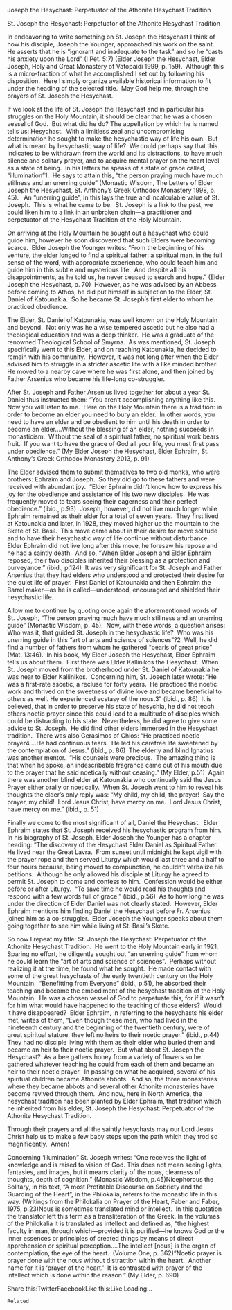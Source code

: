 Joseph the Hesychast: Perpetuator of the Athonite Hesychast Tradition

		
St. Joseph the Hesychast: Perpetuator of the Athonite Hesychast Tradition



In endeavoring to write something on St. Joseph the Hesychast I think of how his disciple, Joseph the Younger, approached his work on the saint.  He asserts that he is “ignorant and inadequate to the task” and so he “casts his anxiety upon the Lord” (I Pet. 5:7) (Elder Joseph the Hesychast, Elder Joseph, Holy and Great Monastery of Vatopaidi 1999, p. 159).  Although this is a micro-fraction of what he accomplished I set out by following his disposition.  Here I simply organize available historical information to fit under the heading of the selected title.  May God help me, through the prayers of St. Joseph the Hesychast.



If we look at the life of St. Joseph the Hesychast and in particular his struggles on the Holy Mountain, it should be clear that he was a chosen vessel of God.  But what did he do? The appellation by which he is named tells us: Hesychast.  With a limitless zeal and uncompromising determination he sought to make the hesychastic way of life his own.  But what is meant by hesychastic way of life?  We could perhaps say that this indicates to be withdrawn from the world and its distractions, to have much silence and solitary prayer, and to acquire mental prayer on the heart level as a state of being.  In his letters he speaks of a state of grace called, “illumination”1.  He says to attain this, “the person praying much have much stillness and an unerring guide” (Monastic Wisdom, The Letters of Elder Joseph the Hesychast, St. Anthony’s Greek Orthodox Monastery 1998, p. 45).   An “unerring guide”, in this lays the true and incalculable value of St. Joseph.  This is what he came to be.  St. Joseph is a link to the past, we could liken him to a link in an unbroken chain—a practitioner and perpetuator of the Hesychast Tradition of the Holy Mountain. 



On arriving at the Holy Mountain he sought out a hesychast who could guide him, however he soon discovered that such Elders were becoming scarce.  Elder Joseph the Younger writes: “From the beginning of his venture, the elder longed to find a spiritual father: a spiritual man, in the full sense of the word, with appropriate experience, who could teach him and guide him in this subtle and mysterious life.  And despite all his disappointments, as he told us, he never ceased to search and hope.” (Elder Joseph the Hesychast, p. 70)  However, as he was advised by an Abbess before coming to Athos, he did put himself in subjection to the Elder, St. Daniel of Katounakia.  So he became St. Joseph’s first elder to whom he practiced obedience.



The Elder, St. Daniel of Katounakia, was well known on the Holy Mountain and beyond.  Not only was he a wise tempered ascetic but he also had a theological education and was a deep thinker.  He was a graduate of the renowned Theological School of Smyrna.  As was mentioned, St. Joseph specifically went to this Elder, and on reaching Katounakia, he decided to remain with his community.  However, it was not long after when the Elder advised him to struggle in a stricter ascetic life with a like minded brother.  He moved to a nearby cave where he was first alone, and then joined by Father Arsenius who became his life-long co-struggler.   



After St. Joseph and Father Arsenius lived together for about a year St. Daniel thus instructed them: “You aren’t accomplishing anything like this.  Now you will listen to me.  Here on the Holy Mountain there is a tradition: in order to become an elder you need to bury an elder.  In other words, you need to have an elder and be obedient to him until his death in order to become an elder….Without the blessing of an elder, nothing succeeds in monasticism.  Without the seal of a spiritual father, no spiritual work bears fruit.  If you want to have the grace of God all your life, you must first pass under obedience.” (My Elder Joseph the Hesychast, Elder Ephraim, St. Anthony’s Greek Orthodox Monastery 2013, p. 91)



The Elder advised them to submit themselves to two old monks, who were brothers: Ephraim and Joseph.  So they did go to these fathers and were received with abundant joy.  “Elder Ephraim didn’t know how to express his joy for the obedience and assistance of his two new disciples.  He was frequently moved to tears seeing their eagerness and their perfect obedience.” (ibid., p.93)  Joseph, however, did not live much longer while Ephraim remained as their elder for a total of seven years.  They first lived at Katounakia and later, in 1928, they moved higher up the mountain to the Skete of St. Basil.  This move came about in their desire for move solitude and to have their hesychastic way of life continue without disturbance.  Elder Ephraim did not live long after this move, he foresaw his repose and he had a saintly death.  And so, “When Elder Joseph and Elder Ephraim reposed, their two disciples inherited their blessing as a protection and purveyance.” (ibid., p.124)  It was very significant for St. Joseph and Father Arsenius that they had elders who understood and protected their desire for the quiet life of prayer.  First Daniel of Katounakia and then Ephraim the Barrel maker—as he is called—understood, encouraged and shielded their hesychastic life.  



Allow me to continue by quoting once again the aforementioned words of St. Joseph, “The person praying much have much stillness and an unerring guide” (Monastic Wisdom, p. 45).  Now, with these words, a question arises: Who was it, that guided St. Joseph in the hesychastic life?  Who was his unerring guide in this “art of arts and science of sciences”?2  Well, he did find a number of fathers from whom he gathered “pearls of great price” (Mat. 13:46).  In his book, My Elder Joseph the Hesychast, Elder Ephraim tells us about them.  First there was Elder Kallinikos the Hesychast.  When St. Joseph moved from the brotherhood under St. Daniel of Katounakia he was near to Elder Kallinikos.  Concerning him, St. Joseph later wrote: “He was a first-rate ascetic, a recluse for forty years.  He practiced the noetic work and thrived on the sweetness of divine love and became beneficial to others as well. He experienced ecstasy of the nous.3” (ibid., p. 86)  It is believed, that in order to preserve his state of hesychia, he did not teach others noetic prayer since this could lead to a multitude of disciples which could be distracting to his state.  Nevertheless, he did agree to give some advice to St. Joseph.  He did find other elders immersed in the Hesychast tradition.  There was also Gerasimos of Chios: “He practiced noetic prayer4….He had continuous tears.  He led his carefree life sweetened by the contemplation of Jesus.” (ibid., p. 86)  The elderly and blind Ignatius was another mentor.  “His counsels were precious.  The amazing thing is that when he spoke, an indescribable fragrance came out of his mouth due to the prayer that he said noetically without ceasing.” (My Elder, p.51)  Again there was another blind elder at Katounakia who continually said the Jesus Prayer either orally or noetically.  When St. Joseph went to him to reveal his thoughts the elder’s only reply was: “My child, my child, the prayer!  Say the prayer, my child!  Lord Jesus Christ, have mercy on me.  Lord Jesus Christ, have mercy on me.” (ibid., p. 51)



Finally we come to the most significant of all, Daniel the Hesychast.  Elder Ephraim states that St. Joseph received his hesychastic program from him.  In his biography of St. Joseph, Elder Joseph the Younger has a chapter heading: “The discovery of the Hesychast Elder Daniel as Spiritual Father.  He lived near the Great Lavra.  From sunset until midnight he kept vigil with the prayer rope and then served Liturgy which would last three and a half to four hours because, being moved to compunction, he couldn’t verbalize his petitions.  Although he only allowed his disciple at Liturgy he agreed to permit St. Joseph to come and confess to him.  Confession would be either before or after Liturgy.  “To save time he would read his thoughts and respond with a few words full of grace.” (ibid., p.56)  As to how long he was under the direction of Elder Daniel was not clearly stated.  However, Elder Ephraim mentions him finding Daniel the Hesychast before Fr. Arsenius joined him as a co-struggler.  Elder Joseph the Younger speaks about them going together to see him while living at St. Basil’s Skete.



So now I repeat my title: St. Joseph the Hesychast: Perpetuator of the Athonite Hesychast Tradition.  He went to the Holy Mountain early in 1921.  Sparing no effort, he diligently sought out “an unerring guide” from whom he could learn the “art of arts and science of sciences”.  Perhaps without realizing it at the time, he found what he sought.  He made contact with some of the great hesychasts of the early twentieth century on the Holy Mountain.  “Benefitting from Everyone” (ibid., p.51), he absorbed their teaching and became the embodiment of the hesychast tradition of the Holy Mountain.  He was a chosen vessel of God to perpetuate this, for if it wasn’t for him what would have happened to the teaching of those elders?  Would it have disappeared?  Elder Ephraim, in referring to the hesychasts his elder met, writes of them, “Even though these men, who had lived in the nineteenth century and the beginning of the twentieth century, were of great spiritual stature, they left no heirs to their noetic prayer.” (ibid., p.44)  They had no disciple living with them as their elder who buried them and became an heir to their noetic prayer.  But what about St. Joseph the Hesychast?  As a bee gathers honey from a variety of flowers so he gathered whatever teaching he could from each of them and became an heir to their noetic prayer.  In passing on what he acquired, several of his spiritual children became Athonite abbots.  And so, the three monasteries where they became abbots and several other Athonite monasteries have become revived through them.  And now, here in North America, the hesychast tradition has been planted by Elder Ephraim, that tradition which he inherited from his elder, St. Joseph the Hesychast: Perpetuator of the Athonite Hesychast Tradition.         



Through their prayers and all the saintly hesychasts may our Lord Jesus Christ help us to make a few baby steps upon the path which they trod so magnificently.  Amen!  



Concerning ‘illumination” St. Joseph writes: “One receives the light of knowledge and is raised to vision of God. This does not mean seeing lights, fantasies, and images, but it means clarity of the nous, clearness of thoughts, depth of cognition.” (Monastic Wisdom, p.45)Nicephorous the Solitary, in his text, “A most Profitable Discourse on Sobriety and the Guarding of the Heart”, in the Philokalia, referrs to the monastic life in this way. (Writings from the Philokalia on Prayer of the Heart, Faber and Faber, 1975, p.23)Nous is sometimes translated mind or intellect.  In this quotation the translator left this term as a transliteration of the Greek. In the volumes of the Philokalia it is translated as intellect and defined as, “the highest faculty in man, through which—provided it is purified—he knows God or the inner essences or principles of created things by means of direct apprehension or spiritual perception….The intellect [nous] is the organ of contemplation, the eye of the heart.  (Volume One, p. 362)“Noetic prayer is prayer done with the nous without distraction within the heart.  Another name for it is ‘prayer of the heart.’  It is contrasted with prayer of the intellect which is done within the reason.” (My Elder, p. 690)                     




Share this:TwitterFacebookLike this:Like Loading...

	Related
			